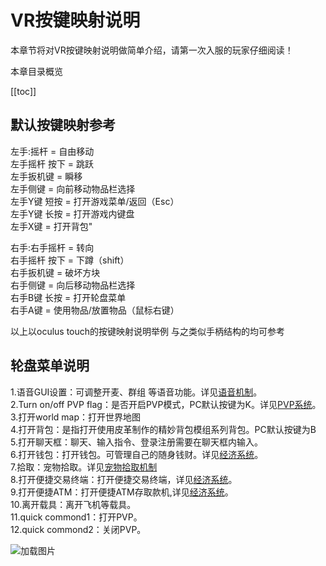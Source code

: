 # VR按键映射说明

本章节将对VR按键映射说明做简单介绍，请第一次入服的玩家仔细阅读！

本章目录概览

[[toc]]

## 默认按键映射参考

左手:摇杆 = 自由移动<br>
左手摇杆 按下 = 跳跃<br>
左手扳机键 = 瞬移<br>
左手侧键 = 向前移动物品栏选择<br>
左手Y键 短按 = 打开游戏菜单/返回（Esc）<br>
左手Y键 长按 = 打开游戏内键盘<br>
左手X键 = 打开背包"<br>

右手:右手摇杆 = 转向<br>
右手摇杆 按下 = 下蹲（shift）<br>
右手扳机键 = 破坏方块<br>
右手侧键 = 向后移动物品栏选择<br>
右手B键 长按 = 打开轮盘菜单<br>
右手A键 = 使用物品/放置物品（鼠标右键）<br>

以上以oculus touch的按键映射说明举例 与之类似手柄结构的均可参考

## 轮盘菜单说明

1.语音GUI设置：可调整开麦、群组 等语音功能。详见[语音机制](voice.md)。<br>
2.Turn on/off PVP flag：是否开启PVP模式，PC默认按键为K。详见[PVP系统](pvp.md)。<br>
3.打开world map：打开世界地图<br>
4.打开背包：是指打开使用皮革制作的精妙背包模组系列背包。PC默认按键为B<br>
5.打开聊天框：聊天、输入指令、登录注册需要在聊天框内输入。<br>
6.打开钱包：打开钱包。可管理自己的随身钱财。详见[经济系统](/eco.md)。<br>
7.拾取：宠物拾取。详见[宠物拾取机制](/pet.md)<br>
8.打开便捷交易终端：打开便捷交易终端，详见[经济系统](/eco.md)。<br>
9.打开便捷ATM：打开便捷ATM存取款机,详见[经济系统](/eco.md)。<br>
10.离开载具：离开飞机等载具。<br>
11.quick commond1：打开PVP。<br>
12.quick commond2：关闭PVP。<br>

![加载图片](/img/lunpan.webp)

